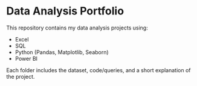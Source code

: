 # Data Analysis Portfolio

This repository contains my data analysis projects using:
- Excel
- SQL
- Python (Pandas, Matplotlib, Seaborn)
- Power BI

Each folder includes the dataset, code/queries, and a short explanation of the project.
